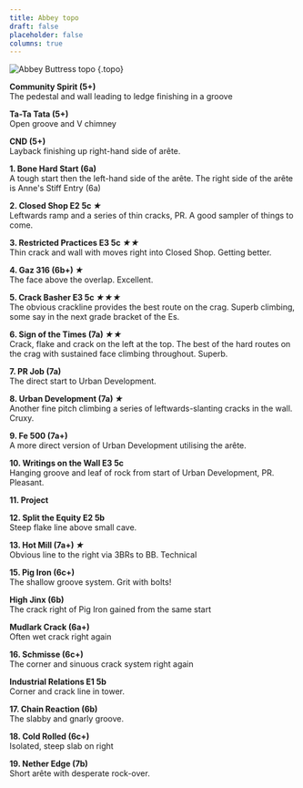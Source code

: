 ```yaml
---
title: Abbey topo
draft: false
placeholder: false
columns: true
---
```


![Abbey Buttress topo](/img/south-wales/south-east-sandstone/Abbey-Buttress-copy.jpg)
{.topo}

**Community Spirit (5+)**  
The pedestal and wall leading to ledge finishing in a groove

**Ta-Ta Tata (5+)**  
Open groove and V chimney

**CND (5+)**  
Layback finishing up right-hand side of arête.

**1. Bone Hard Start (6a)**  
A tough start then the left-hand side of the arête. The right side of the arête is Anne's Stiff Entry (6a)

**2. Closed Shop E2 5c *★***  
Leftwards ramp and a series of thin cracks, PR. A good sampler of things to come.

**3. Restricted Practices E3 5c *★★***  
Thin crack and wall with moves right into Closed Shop. Getting better.

**4. Gaz 316 (6b+) *★***  
The face above the overlap. Excellent.

**5. Crack Basher E3 5c *★★★***  
The obvious crackline provides the best route on the crag. Superb climbing, some say in the next grade bracket of the Es.

**6. Sign of the Times (7a) *★★***  
Crack, flake and crack on the left at the top. The best of the hard routes on the crag with sustained face climbing throughout. Superb.

**7. PR Job (7a)**  
The direct start to Urban Development.

**8. Urban Development (7a) *★***  
Another fine pitch climbing a series of leftwards-slanting cracks in the wall. Cruxy.

**9. Fe 500 (7a+)**  
A more direct version of Urban Development utilising the arête.

**10. Writings on the Wall E3 5c**  
Hanging groove and leaf of rock from start of Urban Development, PR. Pleasant.

**11. Project**

**12. Split the Equity E2 5b**  
Steep flake line above small cave.

**13. Hot Mill (7a+) *★***  
Obvious line to the right via 3BRs to BB. Technical

**15. Pig Iron (6c+)**  
The shallow groove system. Grit with bolts!

**High Jinx (6b)**  
The crack right of Pig Iron gained from the same start

**Mudlark Crack (6a+)**  
Often wet crack right again

**16. Schmisse (6c+)**  
The corner and sinuous crack system right again

**Industrial Relations E1 5b**  
Corner and crack line in tower.

**17. Chain Reaction (6b)**  
The slabby and gnarly groove.

**18. Cold Rolled (6c+)**  
Isolated, steep slab on right

**19. Nether Edge (7b)**  
Short arête with desperate rock-over.



